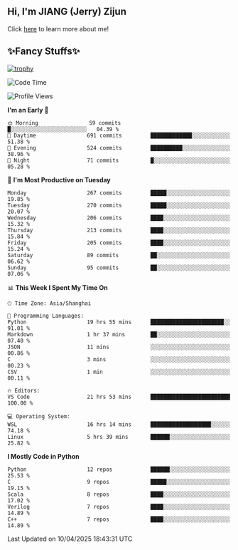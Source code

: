 ## Hi, I'm JIANG (Jerry) Zijun

Click [here](https://jzjerry.github.io/about/) to learn more about me!

## ✨Fancy Stuffs✨
[![trophy](https://github-profile-trophy.vercel.app/?username=jzjerry&theme=onedark)](https://github.com/ryo-ma/github-profile-trophy)
<!--START_SECTION:waka-->
![Code Time](http://img.shields.io/badge/Code%20Time-1%2C205%20hrs%2019%20mins-blue)

![Profile Views](http://img.shields.io/badge/Profile%20Views-9-blue)

**I'm an Early 🐤** 

```text
🌞 Morning                59 commits          █░░░░░░░░░░░░░░░░░░░░░░░░   04.39 % 
🌆 Daytime                691 commits         █████████████░░░░░░░░░░░░   51.38 % 
🌃 Evening                524 commits         ██████████░░░░░░░░░░░░░░░   38.96 % 
🌙 Night                  71 commits          █░░░░░░░░░░░░░░░░░░░░░░░░   05.28 % 
```
📅 **I'm Most Productive on Tuesday** 

```text
Monday                   267 commits         █████░░░░░░░░░░░░░░░░░░░░   19.85 % 
Tuesday                  270 commits         █████░░░░░░░░░░░░░░░░░░░░   20.07 % 
Wednesday                206 commits         ████░░░░░░░░░░░░░░░░░░░░░   15.32 % 
Thursday                 213 commits         ████░░░░░░░░░░░░░░░░░░░░░   15.84 % 
Friday                   205 commits         ████░░░░░░░░░░░░░░░░░░░░░   15.24 % 
Saturday                 89 commits          ██░░░░░░░░░░░░░░░░░░░░░░░   06.62 % 
Sunday                   95 commits          ██░░░░░░░░░░░░░░░░░░░░░░░   07.06 % 
```


📊 **This Week I Spent My Time On** 

```text
🕑︎ Time Zone: Asia/Shanghai

💬 Programming Languages: 
Python                   19 hrs 55 mins      ███████████████████████░░   91.01 % 
Markdown                 1 hr 37 mins        ██░░░░░░░░░░░░░░░░░░░░░░░   07.40 % 
JSON                     11 mins             ░░░░░░░░░░░░░░░░░░░░░░░░░   00.86 % 
C                        3 mins              ░░░░░░░░░░░░░░░░░░░░░░░░░   00.23 % 
CSV                      1 min               ░░░░░░░░░░░░░░░░░░░░░░░░░   00.11 % 

🔥 Editors: 
VS Code                  21 hrs 53 mins      █████████████████████████   100.00 % 

💻 Operating System: 
WSL                      16 hrs 14 mins      ███████████████████░░░░░░   74.18 % 
Linux                    5 hrs 39 mins       ██████░░░░░░░░░░░░░░░░░░░   25.82 % 
```

**I Mostly Code in Python** 

```text
Python                   12 repos            ██████░░░░░░░░░░░░░░░░░░░   25.53 % 
C                        9 repos             █████░░░░░░░░░░░░░░░░░░░░   19.15 % 
Scala                    8 repos             ████░░░░░░░░░░░░░░░░░░░░░   17.02 % 
Verilog                  7 repos             ████░░░░░░░░░░░░░░░░░░░░░   14.89 % 
C++                      7 repos             ████░░░░░░░░░░░░░░░░░░░░░   14.89 % 
```




 Last Updated on 10/04/2025 18:43:31 UTC
<!--END_SECTION:waka-->
